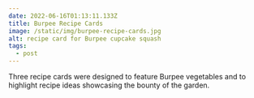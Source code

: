 ```yaml
---
date: 2022-06-16T01:13:11.133Z
title: Burpee Recipe Cards
image: /static/img/burpee-recipe-cards.jpg
alt: recipe card for Burpee cupcake squash
tags:
  - post
---
```

Three recipe cards were designed to feature Burpee vegetables and to highlight recipe ideas showcasing the bounty of the garden.
